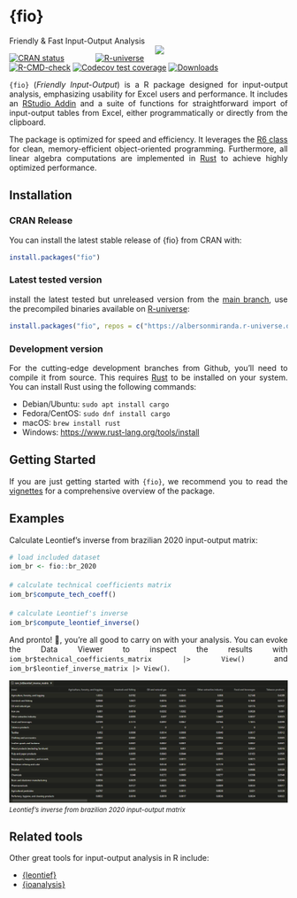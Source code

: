 
<!-- README.md is generated from README.Rmd. Please edit that file -->

# {fio}

<div style="text-align: justify">

Friendly & Fast Input-Output Analysis
<img src="man/figures/leontief.jpg" align="right" width="240px" style="margin-left: 20px;" />

<!-- badges: start -->

[![CRAN
status](https://www.r-pkg.org/badges/version/fio)](https://CRAN.R-project.org/package=fio)
[![R-universe](https://albersonmiranda.r-universe.dev/badges/fio)](https://albersonmiranda.r-universe.dev/fio)
[![R-CMD-check](https://github.com/albersonmiranda/fio/actions/workflows/R-CMD-check.yaml/badge.svg)](https://github.com/albersonmiranda/fio/actions/workflows/R-CMD-check.yaml)
[![Codecov test
coverage](https://codecov.io/gh/albersonmiranda/fio/branch/main/graph/badge.svg)](https://app.codecov.io/gh/albersonmiranda/fio?branch=main)
[![Downloads](https://cranlogs.r-pkg.org/badges/grand-total/fio)](https://CRAN.R-project.org/package=fio)
<!-- badges: end -->

`{fio}` (*Friendly Input-Output*) is a R package designed for
input-output analysis, emphasizing usability for Excel users and
performance. It includes an [RStudio
Addin](https://rstudio.github.io/rstudioaddins/) and a suite of
functions for straightforward import of input-output tables from Excel,
either programmatically or directly from the clipboard.

The package is optimized for speed and efficiency. It leverages the [R6
class](https://r6.r-lib.org/) for clean, memory-efficient
object-oriented programming. Furthermore, all linear algebra
computations are implemented in [Rust](https://www.rust-lang.org/) to
achieve highly optimized performance.

## Installation

### CRAN Release

You can install the latest stable release of {fio} from CRAN with:

``` r
install.packages("fio")
```

### Latest tested version

install the latest tested but unreleased version from the [main
branch](https://github.com/albersonmiranda/fio/tree/main), use the
precompiled binaries available on
[R-universe](https://albersonmiranda.r-universe.dev/fio):

``` r
install.packages("fio", repos = c("https://albersonmiranda.r-universe.dev", "https://cloud.r-project.org"))
```

### Development version

For the cutting-edge development branches from Github, you’ll need to
compile it from source. This requires [Rust](https://www.rust-lang.org/)
to be installed on your system. You can install Rust using the following
commands:

- Debian/Ubuntu: `sudo apt install cargo`
- Fedora/CentOS: `sudo dnf install cargo`
- macOS: `brew install rust`
- Windows: <https://www.rust-lang.org/tools/install>

## Getting Started

If you are just getting started with `{fio}`, we recommend you to read
the
[vignettes](https://albersonmiranda.github.io/fio/articles/index.html)
for a comprehensive overview of the package.

## Examples

Calculate Leontief’s inverse from brazilian 2020 input-output matrix:

``` r
# load included dataset
iom_br <- fio::br_2020

# calculate technical coefficients matrix
iom_br$compute_tech_coeff()

# calculate Leontief's inverse
iom_br$compute_leontief_inverse()
```

And pronto! 🎉, you’re all good to carry on with your analysis. You can
evoke the Data Viewer to inspect the results with
`iom_br$technical_coefficients_matrix |> View()` and
`iom_br$leontief_inverse_matrix |> View()`.

![](man/figures/example_leontief_inverse.png) *<small>Leontief’s inverse
from brazilian 2020 input-output matrix</small>*

## Related tools

Other great tools for input-output analysis in R include:

- [{leontief}](https://pachamaltese.github.io/leontief/)
- [{ioanalysis}](https://cran.r-project.org/package=ioanalysis)

</div>
